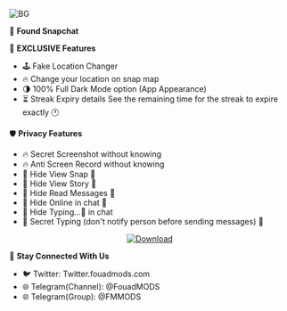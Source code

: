 

<div align="centra">
   
![BG](https://graph.org/file/62ae97917b6728ed0e5fc.jpg)

</div>

👻 **Found Snapchat**



💎 **EXCLUSIVE Features**
- 🕹 Fake Location Changer
- 🔥 Change your location on snap map
- 🌗 100% Full Dark Mode option (App Appearance)
- ⏳ Streak Expiry details
See the remaining time for the streak to expire exactly 🕐

🛡 **Privacy Features**
- 🔥 Secret Screenshot without knowing
- 🔥 Anti Screen Record without knowing
- 🔘 Hide View Snap 🥷 
- 🔘 Hide View Story 🙈
- 🔘 Hide Read Messages 👻 
- 🔘 Hide Online in chat 🔵
- 🔘 Hide Typing...💬 in chat
- 🔘 Secret Typing (don't notify person before sending messages) 🥷


<div align="center">

[![Download](https://img.shields.io/badge/Download-Now%20-green?color=%233DDC84&logo=android&logoColor=%23fff&style=for-the-badge)](https://fmmods.com/fouad-snapchat/?dl)

</div>
 
🔰 **Stay Connected With Us**
- 🐦 Twitter: Twitter.fouadmods.com
- 🌐 Telegram(Channel): @FouadMODS
- 🌐 Telegram(Group): @FMMODS
